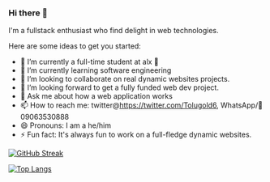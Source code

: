 ### Hi there 👋



I'm a fullstack enthusiast who find delight in web technologies.

Here are some ideas to get you started:

- 🔭 I’m currently a full-time student at alx 🏫
- 🌱 I’m currently learning software engineering
- 👯 I’m looking to collaborate on real dynamic websites projects.
- 🤔 I’m looking forward to get a fully funded web dev project.
- 💬 Ask me about how a web application works
- 📫 How to reach me: twitter@https://twitter.com/Tolugold6, WhatsApp/📲 09063530888
- 😄 Pronouns: I am a he/him
- ⚡ Fun fact: It's always fun to work on a full-fledge dynamic websites.





[![GitHub Streak](https://streak-stats.demolab.com?user=tolugold1&theme=dark&hide_border=true)](https://git.io/streak-stats)




[![Top Langs](https://github-readme-stats.vercel.app/api/top-langs/?username=tolugold1&layout=compact&theme=dark)](https://github.com/anuraghazra/github-readme-stats)
